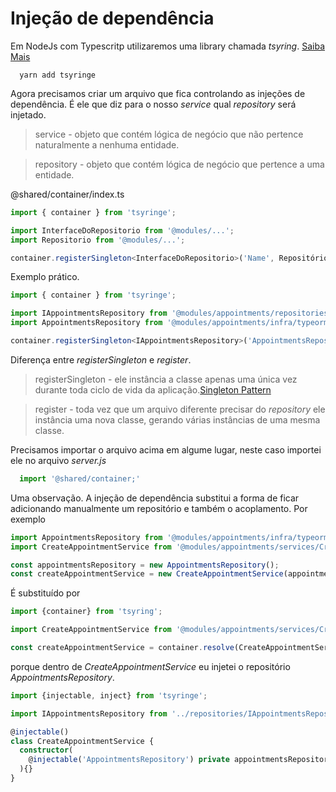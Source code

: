 # Injeção de dependência

Em NodeJs com Typescritp utilizaremos uma library chamada *tsyring*. [Saiba Mais](https://github.com/microsoft/tsyringe)

```shell
  yarn add tsyringe
```

Agora precisamos criar um arquivo que fica controlando as injeções de dependência. É ele que diz para o nosso *service* qual *repository* será injetado.

> service - objeto que contém lógica de negócio que não pertence naturalmente a nenhuma entidade.

> repository - objeto que contém lógica de negócio que pertence a uma entidade.

@shared/container/index.ts
```ts
import { container } from 'tsyringe';

import InterfaceDoRepositorio from '@modules/...';
import Repositorio from '@modules/...';

container.registerSingleton<InterfaceDoRepositorio>('Name', Repositório);
```
Exemplo prático.
```ts
import { container } from 'tsyringe';

import IAppointmentsRepository from '@modules/appointments/repositories/IAppointmentsRepository';
import AppointmentsRepository from '@modules/appointments/infra/typeorm/repositories/AppointmentsRepository';

container.registerSingleton<IAppointmentsRepository>('AppointmentsRepository', AppointmentsRepository);
```
Diferença entre *registerSingleton* e *register*.
> registerSingleton - ele instância a classe apenas uma única vez durante toda ciclo de vida da aplicação.[Singleton Pattern](https://www.dofactory.com/javascript/design-patterns/singleton)

> register - toda vez que um arquivo diferente precisar do *repository* ele instância uma nova classe, gerando várias instâncias de uma mesma classe.



Precisamos importar o arquivo acima em algume lugar, neste caso importei ele no arquivo *server.js*

```ts
  import '@shared/container;'
```

Uma observação. A injeção de dependência substitui a forma de ficar adicionando manualmente um repositório e também o acoplamento.
Por exemplo
```ts
import AppointmentsRepository from '@modules/appointments/infra/typeorm/repositories/AppointmentsRepository';
import CreateAppointmentService from '@modules/appointments/services/CreateAppointmentService';

const appointmentsRepository = new AppointmentsRepository();
const createAppointmentService = new CreateAppointmentService(appointmentsRepository);
```

É substituído por 
```ts
import {container} from 'tsyring';

import CreateAppointmentService from '@modules/appointments/services/CreateAppointmentService';

const createAppointmentService = container.resolve(CreateAppointmentService);
```

porque dentro de *CreateAppointmentService* eu injetei o repositório *AppointmentsRepository*.

```ts
import {injectable, inject} from 'tsyringe';

import IAppointmentsRepository from '../repositories/IAppointmentsRepository';

@injectable()
class CreateAppointmentService {
  constructor(
    @injectable('AppointmentsRepository') private appointmentsRepository: IAppointmentsRepository,
  ){}
}
```
